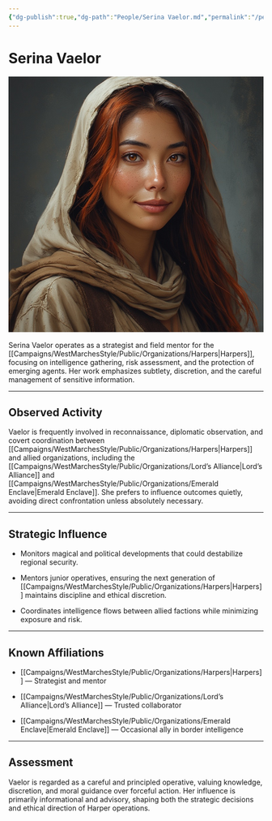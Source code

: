 ```yaml
---
{"dg-publish":true,"dg-path":"People/Serina Vaelor.md","permalink":"/people/serina-vaelor/","tags":["NPC","Harpers"],"dgShowFileTree":true}
---
```


# **Serina Vaelor**

![Serina_Vaelor.jpg](/img/user/_assets/WestMarchesStyle/NPC%20Portraits/Serina_Vaelor.jpg)

Serina Vaelor operates as a strategist and field mentor for the [[Campaigns/WestMarchesStyle/Public/Organizations/Harpers\|Harpers]], focusing on intelligence gathering, risk assessment, and the protection of emerging agents. Her work emphasizes subtlety, discretion, and the careful management of sensitive information.

---

## Observed Activity

Vaelor is frequently involved in reconnaissance, diplomatic observation, and covert coordination between [[Campaigns/WestMarchesStyle/Public/Organizations/Harpers\|Harpers]] and allied organizations, including the [[Campaigns/WestMarchesStyle/Public/Organizations/Lord’s Alliance\|Lord’s Alliance]] and [[Campaigns/WestMarchesStyle/Public/Organizations/Emerald Enclave\|Emerald Enclave]]. She prefers to influence outcomes quietly, avoiding direct confrontation unless absolutely necessary.

---

## Strategic Influence

- Monitors magical and political developments that could destabilize regional security.
    
- Mentors junior operatives, ensuring the next generation of [[Campaigns/WestMarchesStyle/Public/Organizations/Harpers\|Harpers]] maintains discipline and ethical discretion.
    
- Coordinates intelligence flows between allied factions while minimizing exposure and risk.
    

---

## Known Affiliations

- [[Campaigns/WestMarchesStyle/Public/Organizations/Harpers\|Harpers]] — Strategist and mentor
    
- [[Campaigns/WestMarchesStyle/Public/Organizations/Lord’s Alliance\|Lord’s Alliance]] — Trusted collaborator
    
- [[Campaigns/WestMarchesStyle/Public/Organizations/Emerald Enclave\|Emerald Enclave]] — Occasional ally in border intelligence
    

---

## Assessment

Vaelor is regarded as a careful and principled operative, valuing knowledge, discretion, and moral guidance over forceful action. Her influence is primarily informational and advisory, shaping both the strategic decisions and ethical direction of Harper operations.